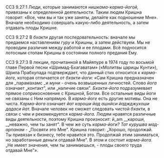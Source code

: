 ССЗ 9.27:1	Люди, которые занимаются _нишкама-карма-йогой,_ привязаны к определенной деятельности. Таким людям Кришна говорит: «Все, чем вы и так уже заняты, делайте как подношение Мне». Вначале необходимо совершать какую-либо деятельность, а затем отдавать плоды Кришне.

ССЗ 9.27:2	В _бхакти_ другая последовательность: вначале мы предаемся наставлениям _гуру_ и Кришны, а затем действуем. Мы не проводим различия между работой и ее плодами. Всё подносится лотосным стопам Кришны в состоянии полного предания Ему.

ССЗ 9.27:3	В лекции, прочитанной в Майяпуре в 1974 году по восьмой главе Первой песни «Шримад-Бхагаватам» («Молитвы царицы Кунти»), Шрила Прабхупада подтверждает, что данный стих относится к _карма-йоге,_ которая отличается от _бхакти-йоги:_ «Сам Кришна предназначен для _парамахамс _и _муни_ - очень возвышенных личностей. Слово _йога_ означает „контакт", или „наличие связи". _Бхакти-йога_ подразумевает прямое соприкосновение с Кришной, Богом. Все остальные виды йоги не связаны с Ним напрямую. В _карма-йоге_ есть другие мотивы. Она не чиста. _Карма-йога_ означает _йат кароши йад ашнйси йаджджухоши дадаси йат._ Вначале человек не сможет следовать чистой _бхакти,_ в связи с чем и рекомендуется _карма-йога._ Людям нравятся различные виды деятельности, поэтому Кришна произносит: й_am __кароши, _„неважно, чем ты занят". В чем же суть _карма-йоги? Тат курушва мад-арпанам -_ „Посвяти это Мне". Кришна говорит: „Хорошо, продолжай. Ты привязан к бизнесу, тебе нравится это. Продолжай этим заниматься, но заработанные деньги отдавай Мне". В этом и состоит _карма-йога._ „Не имеет значения, чем ты занимаешься, - плоды своего труда отдавай Мне"».